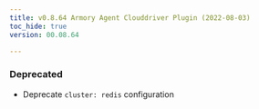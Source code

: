 ```yaml
---
title: v0.8.64 Armory Agent Clouddriver Plugin (2022-08-03)
toc_hide: true
version: 00.08.64

---
```


### Deprecated
* Deprecate `cluster: redis` configuration
